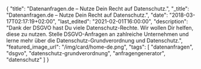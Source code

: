 {
    "title": "Datenanfragen.de – Nutze Dein Recht auf Datenschutz.",
    "_title": "Datenanfragen.de – Nutze Dein Recht auf Datenschutz.",
    "date": "2018-03-17T02:17:19+02:00",
    "last_edited": "2021-02-01T16:00:00",
    "description": "Dank der DSGVO hast Du viele Datenschutz-Rechte. Wir wollen Dir helfen, diese zu nutzen. Stelle DSGVO-Anfragen an zahlreiche Unternehmen und lerne mehr über die Datenschutz-Grundverordnung und Datenschutz.",
    "featured_image_url": "/img/card/home-de.png",
    "tags": [ "datenanfragen", "dsgvo", "datenschutz-grundverordnung", "anfragengenerator", "datenschutz" ]
}
